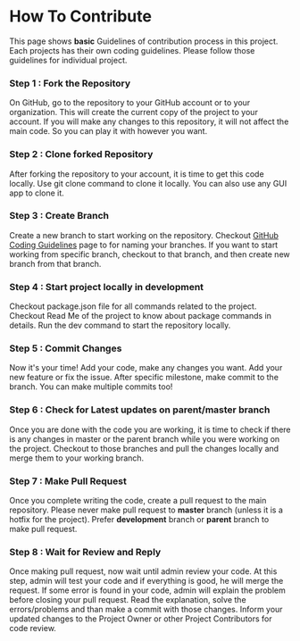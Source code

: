 # How To Contribute

<!-- TODO: Update this docs for monorepo -->

This page shows **basic** Guidelines of contribution process in this project. Each projects has their own coding guidelines. Please follow those guidelines for individual project.

### Step 1 : Fork the Repository

On GitHub, go to the repository to your GitHub account or to your organization. This will create the current copy of the project to your account. If you will make any changes to this repository, it will not affect the main code. So you can play it with however you want.

### Step 2 : Clone forked Repository

After forking the repository to your account, it is time to get this code locally. Use git clone command to clone it locally. You can also use any GUI app to clone it.

### Step 3 : Create Branch

Create a new branch to start working on the repository. Checkout [GitHub Coding Guidelines](/coding-guidelines/github.md) page to for naming your branches. If you want to start working from specific branch, checkout to that branch, and then create new branch from that branch.

### Step 4 : Start project locally in development

Checkout package.json file for all commands related to the project. Checkout Read Me of the project to know about package commands in details. Run the dev command to start the repository locally.

### Step 5 : Commit Changes

Now it's your time! Add your code, make any changes you want. Add your new feature or fix the issue. After specific milestone, make commit to the branch. You can make multiple commits too!

### Step 6 : Check for Latest updates on parent/master branch

Once you are done with the code you are working, it is time to check if there is any changes in master or the parent branch while you were working on the project. Checkout to those branches and pull the changes locally and merge them to your working branch.

### Step 7 : Make Pull Request

Once you complete writing the code, create a pull request to the main repository. Please never make pull request to **master** branch (unless it is a hotfix for the project). Prefer **development** branch or **parent** branch to make pull request.

### Step 8 : Wait for Review and Reply

Once making pull request, now wait until admin review your code. At this step, admin will test your code and if everything is good, he will merge the request. If some error is found in your code, admin will explain the problem before closing your pull request. Read the explanation, solve the errors/problems and than make a commit with those changes. Inform your updated changes to the Project Owner or other Project Contributors for code review.
